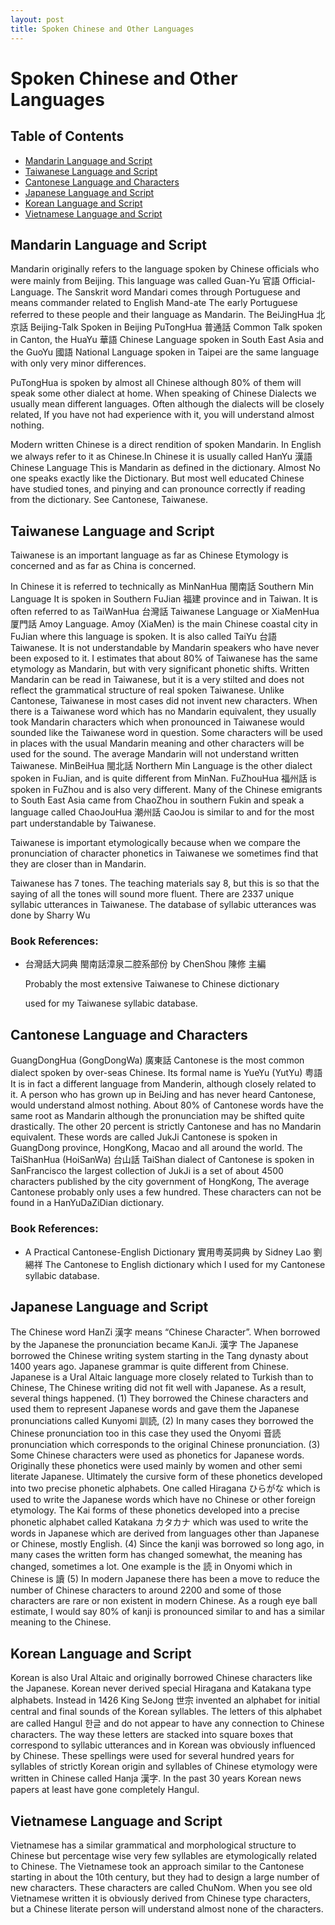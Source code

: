 ```yaml
---
layout: post
title: Spoken Chinese and Other Languages
---
```


# Spoken Chinese and Other Languages

## Table of Contents

- [Mandarin Language and Script](#mandarin-language-and-script)
- [Taiwanese Language and Script](#taiwanese-language-and-script)
- [Cantonese Language and Characters](#cantonese-language-and-characters)
- [Japanese Language and Script](#japanese-language-and-script)
- [Korean Language and Script](#korean-language-and-script)
- [Vietnamese Language and Script](#vietnamese-language-and-script)

## Mandarin Language and Script

Mandarin originally refers to the language spoken by Chinese officials who were mainly from Beijing. This language was called Guan-Yu 官語 Official-Language. The Sanskrit word Mandari comes through Portuguese and means commander related to English Mand-ate The early Portuguese referred to these people and their language as Mandarin. The BeiJingHua 北京話 Beijing-Talk Spoken in Beijing PuTongHua 普通話 Common Talk spoken in Canton, the HuaYu 華語 Chinese Language spoken in South East Asia and the GuoYu 國語 National Language spoken in Taipei are the same language with only very minor differences.

PuTongHua is spoken by almost all Chinese although 80% of them will speak some other dialect at home. When speaking of Chinese Dialects we usually mean different languages. Often although the dialects will be closely related, If you have not had experience with it, you will understand almost nothing.

Modern written Chinese is a direct rendition of spoken Mandarin. In English we always refer to it as Chinese.In Chinese it is usually called HanYu 漢語 Chinese Language This is Mandarin as defined in the dictionary. Almost No one speaks exactly like the Dictionary. But most well educated Chinese have studied tones, and pinying and can pronounce correctly if reading from the dictionary. See Cantonese, Taiwanese.

## Taiwanese Language and Script

Taiwanese is an important language as far as Chinese Etymology is concerned and as far as China is concerned.

In Chinese it is referred to technically as MinNanHua 閩南話 Southern Min Language It is spoken in Southern FuJian 福建 province and in Taiwan. It is often referred to as TaiWanHua 台灣話 Taiwanese Language or XiaMenHua 厦門話 Amoy Language. Amoy (XiaMen) is the main Chinese coastal city in FuJian where this language is spoken. It is also called TaiYu 台語 Taiwanese. It is not understandable by Mandarin speakers who have never been exposed to it. I estimates that about 80% of Taiwanese has the same etymology as Mandarin, but with very significant phonetic shifts. Written Mandarin can be read in Taiwanese, but it is a very stilted and does not reflect the grammatical structure of real spoken Taiwanese. Unlike Cantonese, Taiwanese in most cases did not invent new characters. When there is a Taiwanese word which has no Mandarin equivalent, they usually took Mandarin characters which when pronounced in Taiwanese would sounded like the Taiwanese word in question. Some characters will be used in places with the usual Mandarin meaning and other characters will be used for the sound. The average Mandarin will not understand written Taiwanese. MinBeiHua 閩北話 Northern Min Language is the other dialect spoken in FuJian, and is quite different from MinNan. FuZhouHua 福州話 is spoken in FuZhou and is also very different. Many of the Chinese emigrants to South East Asia came from ChaoZhou in southern Fukin and speak a language called ChaoJouHua 潮州話 CaoJou is similar to and for the most part understandable by Taiwanese.

Taiwanese is important etymologically because when we compare the pronunciation of character phonetics in Taiwanese we sometimes find that they are closer than in Mandarin.

Taiwanese has 7 tones. The teaching materials say 8, but this is so that the saying of all the tones will sound more fluent. There are 2337 unique syllabic utterances in Taiwanese. The database of syllabic utterances was done by Sharry Wu

### Book References:

- 台灣話大詞典 閩南話漳泉二腔系部份 by ChenShou 陳修 主編

  Probably the most extensive Taiwanese to Chinese dictionary

  used for my Taiwanese syllabic database.

## Cantonese Language and Characters

GuangDongHua (GongDongWa) 廣東話 Cantonese is the most common dialect spoken by over-seas Chinese. Its formal name is YueYu (YutYu) 粤語 It is in fact a different language from Manderin, although closely related to it. A person who has grown up in BeiJing and has never heard Cantonese, would understand almost nothing. About 80% of Cantonese words have the same root as Mandarin although the pronunciation may be shifted quite drastically. The other 20 percent is strictly Cantonese and has no Mandarin equivalent. These words are called JukJi Cantonese is spoken in GuangDong province, HongKong, Macao and all around the world. The TaiShanHua (HoiSanWa) 台山話 TaiShan dialect of Cantonese is spoken in SanFrancisco the largest collection of JukJi is a set of about 4500 characters published by the city government of HongKong, The average Cantonese probably only uses a few hundred. These characters can not be found in a HanYuDaZiDian dictionary.

### Book References:

- A Practical Cantonese-English Dictionary 實用粤英詞典 by Sidney Lao 劉緆祥
  The Cantonese to English dictionary which I used for my Cantonese syllabic database.

## Japanese Language and Script

The Chinese word HanZi 漢字 means “Chinese Character”. When borrowed by the Japanese the pronunciation became KanJi. 漢字 The Japanese borrowed the Chinese writing system starting in the Tang dynasty about 1400 years ago. Japanese grammar is quite different from Chinese. Japanese is a Ural Altaic language more closely related to Turkish than to Chinese, The Chinese writing did not fit well with Japanese. As a result, several things happened. (1) They borrowed the Chinese characters and used them to represent Japanese words and gave them the Japanese pronunciations called Kunyomi 訓読, (2) In many cases they borrowed the Chinese pronunciation too in this case they used the Onyomi 音読 pronunciation which corresponds to the original Chinese pronunciation. (3) Some Chinese characters were used as phonetics for Japanese words. Originally these phonetics were used mainly by women and other semi literate Japanese. Ultimately the cursive form of these phonetics developed into two precise phonetic alphabets. One called Hiragana ひらがな which is used to write the Japanese words which have no Chinese or other foreign etymology. The Kai forms of these phonetics developed into a precise phonetic alphabet called Katakana カタカナ which was used to write the words in Japanese which are derived from languages other than Japanese or Chinese, mostly English. (4) Since the kanji was borrowed so long ago, in many cases the written form has changed somewhat, the meaning has changed, sometimes a lot. One example is the 読 in Onyomi which in Chinese is 讀 (5) In modern Japanese there has been a move to reduce the number of Chinese characters to around 2200 and some of those characters are rare or non existent in modern Chinese. As a rough eye ball estimate, I would say 80% of kanji is pronounced similar to and has a similar meaning to the Chinese.

## Korean Language and Script

Korean is also Ural Altaic and originally borrowed Chinese characters like the Japanese. Korean never derived special Hiragana and Katakana type alphabets. Instead in 1426 King SeJong 世宗 invented an alphabet for initial central and final sounds of the Korean syllables. The letters of this alphabet are called Hangul 한글 and do not appear to have any connection to Chinese characters. The way these letters are stacked into square boxes that correspond to syllabic utterances and in Korean was obviously influenced by Chinese. These spellings were used for several hundred years for syllables of strictly Korean origin and syllables of Chinese etymology were written in Chinese called Hanja 漢字. In the past 30 years Korean news papers at least have gone completely Hangul.

## Vietnamese Language and Script

Vietnamese has a similar grammatical and morphological structure to Chinese but percentage wise very few syllables are etymologically related to Chinese. The Vietnamese took an approach similar to the Cantonese starting in about the 10th century, but they had to design a large number of new characters. These characters are called ChuNom. When you see old Vietnamese written it is obviously derived from Chinese type characters, but a Chinese literate person will understand almost none of the characters.
